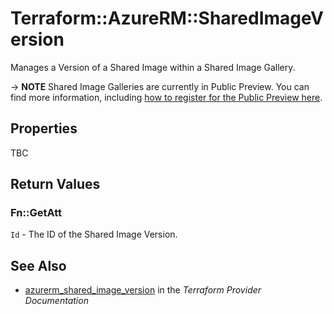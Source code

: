 # Terraform::AzureRM::SharedImageVersion

Manages a Version of a Shared Image within a Shared Image Gallery.

-> **NOTE** Shared Image Galleries are currently in Public Preview. You can find more information, including [how to register for the Public Preview here](https://azure.microsoft.com/en-gb/blog/announcing-the-public-preview-of-shared-image-gallery/).

## Properties

TBC

## Return Values

### Fn::GetAtt

`Id` - The ID of the Shared Image Version.

## See Also

* [azurerm_shared_image_version](https://www.terraform.io/docs/providers/azurerm/r/shared_image_version.html) in the _Terraform Provider Documentation_